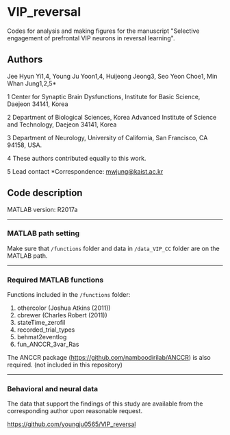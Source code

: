 # VIP_reversal

Codes for analysis and making figures for the manuscript "Selective engagement of prefrontal VIP neurons in reversal learning".

## Authors
Jee Hyun Yi1,4, Young Ju Yoon1,4, Huijeong Jeong3, Seo Yeon Choe1, Min Whan Jung1,2,5*

1 Center for Synaptic Brain Dysfunctions, Institute for Basic Science, Daejeon 34141, Korea

2 Department of Biological Sciences, Korea Advanced Institute of Science and Technology, Daejeon 34141, Korea

3 Department of Neurology, University of California, San Francisco, CA 94158, USA.

4 These authors contributed equally to this work.

5 Lead contact *Correspondence: mwjung@kaist.ac.kr

## Code description
MATLAB version: R2017a
*****
### MATLAB path setting
Make sure that <code>/functions</code> folder and data in <code>/data_VIP_CC</code> folder are on the MATLAB path.

*****
### Required MATLAB functions
Functions included in the <code>/functions</code> folder:
1. othercolor (Joshua Atkins (2011))
2. cbrewer (Charles Robert (2011))
3. stateTime_zerofil
4. recorded_trial_types
5. behmat2eventlog
6. fun_ANCCR_3var_Ras

The ANCCR package (https://github.com/namboodirilab/ANCCR) is also required. (not included in this repository)

*****
### Behavioral and neural data
The data that support the findings of this study are available from the corresponding author upon reasonable request.

https://github.com/youngju0565/VIP_reversal
